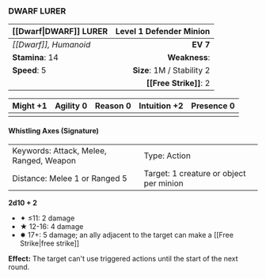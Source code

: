 ### DWARF LURER

| [[Dwarf\|DWARF]] LURER | **Level 1 Defender Minion** |
| :--------------------- | --------------------------: |
| *[[Dwarf]], Humanoid*  |                    **EV 7** |
| **Stamina**: 14        |               **Weakness**: |
| **Speed**: 5           |  **Size**: 1M / Stability 2 |
|                        |      **[[Free Strike]]**: 2 |

| **Might** +1 | **Agility** 0 | **Reason** 0 | **Intuition** +2 | **Presence** 0 |
| ------------ | ------------- | ------------ | ---------------- | -------------- |
|              |               |              |                  |                |

#### Whistling Axes (Signature)

|                                         |                                         |
| :-------------------------------------- | :-------------------------------------- |
| Keywords: Attack, Melee, Ranged, Weapon | Type: Action                            |
| Distance: Melee 1 or Ranged 5           | Target: 1 creature or object per minion |

**2d10 + 2**

- ✦ ≤11: 2 damage
- ★ 12-16: 4 damage
- ✸ 17+: 5 damage; an ally adjacent to the target can make a [[Free Strike|free strike]]

**Effect:** The target can't use triggered actions until the start of the next round.
